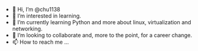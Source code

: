 - 👋 Hi, I’m @chu1138
- 👀 I’m interested in learning.
- 🌱 I’m currently learning Python and more about linux, virtualization and networking.
- 💞️ I’m looking to collaborate and, more to the point, for a career change. 
- 📫 How to reach me ...

<!---
chu1138/chu1138 is a ✨ special ✨ repository because its `README.md` (this file) appears on your GitHub profile.
You can click the Preview link to take a look at your changes.
--->
